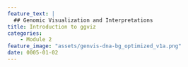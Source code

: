 ```yaml
---
feature_text: |
  ## Genomic Visualization and Interpretations
title: Introduction to ggviz
categories:
    - Module 2
feature_image: "assets/genvis-dna-bg_optimized_v1a.png"
date: 0005-01-02
---
```


